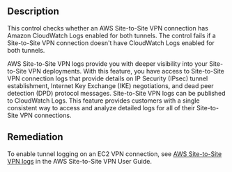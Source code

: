 ## Description

This control checks whether an AWS Site-to-Site VPN connection has Amazon CloudWatch Logs enabled for both tunnels. The control fails if a Site-to-Site VPN connection doesn't have CloudWatch Logs enabled for both tunnels.

AWS Site-to-Site VPN logs provide you with deeper visibility into your Site-to-Site VPN deployments. With this feature, you have access to Site-to-Site VPN connection logs that provide details on IP Security (IPsec) tunnel establishment, Internet Key Exchange (IKE) negotiations, and dead peer detection (DPD) protocol messages. Site-to-Site VPN logs can be published to CloudWatch Logs. This feature provides customers with a single consistent way to access and analyze detailed logs for all of their Site-to-Site VPN connections.

## Remediation

To enable tunnel logging on an EC2 VPN connection, see [AWS Site-to-Site VPN logs](https://docs.aws.amazon.com/vpn/latest/s2svpn/monitoring-logs.html#enable-logs) in the AWS Site-to-Site VPN User Guide.